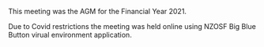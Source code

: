 This meeting was the AGM for the Financial Year 2021. 

Due to Covid restrictions the meeting was held online using NZOSF Big Blue Button virual environment application.
